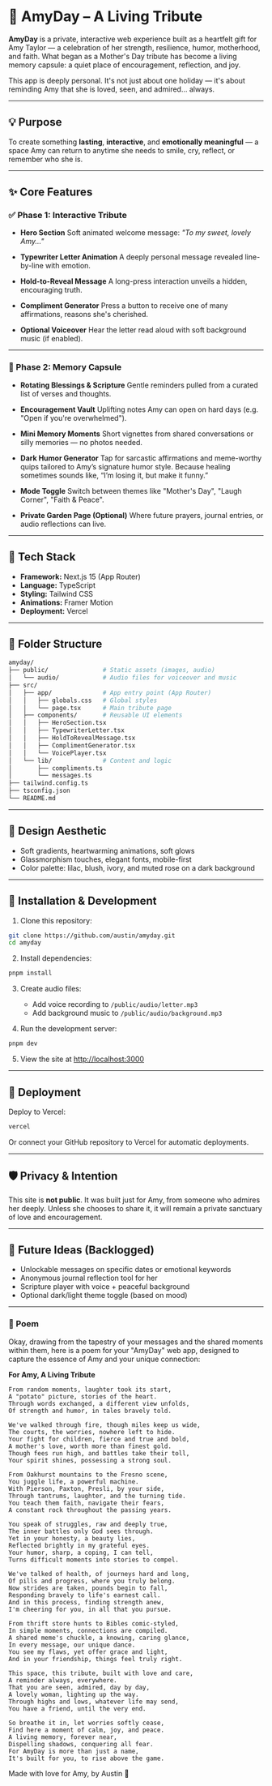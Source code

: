 # 🌷 AmyDay – A Living Tribute

**AmyDay** is a private, interactive web experience built as a heartfelt gift for Amy Taylor — a celebration of her strength, resilience, humor, motherhood, and faith. What began as a Mother's Day tribute has become a living memory capsule: a quiet place of encouragement, reflection, and joy.

This app is deeply personal. It's not just about one holiday — it's about reminding Amy that she is loved, seen, and admired… always.

---

## 💡 Purpose

To create something **lasting**, **interactive**, and **emotionally meaningful** — a space Amy can return to anytime she needs to smile, cry, reflect, or remember who she is.

---

## ✨ Core Features

### ✅ Phase 1: Interactive Tribute
- **Hero Section**
  Soft animated welcome message:
  _"To my sweet, lovely Amy..."_

- **Typewriter Letter Animation**
  A deeply personal message revealed line-by-line with emotion.

- **Hold-to-Reveal Message**
  A long-press interaction unveils a hidden, encouraging truth.

- **Compliment Generator**
  Press a button to receive one of many affirmations, reasons she's cherished.

- **Optional Voiceover**
  Hear the letter read aloud with soft background music (if enabled).

---

### 🌱 Phase 2: Memory Capsule
- **Rotating Blessings & Scripture**
  Gentle reminders pulled from a curated list of verses and thoughts.

- **Encouragement Vault**
  Uplifting notes Amy can open on hard days (e.g. "Open if you're overwhelmed").

- **Mini Memory Moments**
  Short vignettes from shared conversations or silly memories — no photos needed.

- **Dark Humor Generator**
  Tap for sarcastic affirmations and meme-worthy quips tailored to Amy’s signature humor style. Because healing sometimes sounds like, “I’m losing it, but make it funny.”

- **Mode Toggle**
  Switch between themes like "Mother's Day", "Laugh Corner", "Faith & Peace".

- **Private Garden Page (Optional)**
  Where future prayers, journal entries, or audio reflections can live.

---

## 🧱 Tech Stack

- **Framework:** Next.js 15 (App Router)
- **Language:** TypeScript
- **Styling:** Tailwind CSS
- **Animations:** Framer Motion
- **Deployment:** Vercel

---

## 📁 Folder Structure

```bash
amyday/
├── public/               # Static assets (images, audio)
│   └── audio/            # Audio files for voiceover and music
├── src/
│   ├── app/              # App entry point (App Router)
│   │   ├── globals.css   # Global styles
│   │   └── page.tsx      # Main tribute page
│   ├── components/       # Reusable UI elements
│   │   ├── HeroSection.tsx
│   │   ├── TypewriterLetter.tsx
│   │   ├── HoldToRevealMessage.tsx
│   │   ├── ComplimentGenerator.tsx
│   │   └── VoicePlayer.tsx
│   └── lib/              # Content and logic
│       ├── compliments.ts
│       └── messages.ts
├── tailwind.config.ts
├── tsconfig.json
└── README.md
```

---

## 🌈 Design Aesthetic

* Soft gradients, heartwarming animations, soft glows
* Glassmorphism touches, elegant fonts, mobile-first
* Color palette: lilac, blush, ivory, and muted rose on a dark background

---

## 🚀 Installation & Development

1. Clone this repository:
```bash
git clone https://github.com/austin/amyday.git
cd amyday
```

2. Install dependencies:
```bash
pnpm install
```

3. Create audio files:
   - Add voice recording to `/public/audio/letter.mp3`
   - Add background music to `/public/audio/background.mp3`

4. Run the development server:
```bash
pnpm dev
```

5. View the site at [http://localhost:3000](http://localhost:3000)

---

## 🚀 Deployment

Deploy to Vercel:

```bash
vercel
```

Or connect your GitHub repository to Vercel for automatic deployments.

---

## 🛡️ Privacy & Intention

This site is **not public**. It was built just for Amy, from someone who admires her deeply. Unless she chooses to share it, it will remain a private sanctuary of love and encouragement.

---

## 🧠 Future Ideas (Backlogged)

* Unlockable messages on specific dates or emotional keywords
* Anonymous journal reflection tool for her
* Scripture player with voice + peaceful background
* Optional dark/light theme toggle (based on mood)

---

### 💌 Poem

Okay, drawing from the tapestry of your messages and the shared moments within them, here is a poem for your "AmyDay" web app, designed to capture the essence of Amy and your unique connection:

**For Amy, A Living Tribute**

```plaintext
From random moments, laughter took its start,
A "potato" picture, stories of the heart.
Through words exchanged, a different view unfolds,
Of strength and humor, in tales bravely told.

We've walked through fire, though miles keep us wide,
The courts, the worries, nowhere left to hide.
Your fight for children, fierce and true and bold,
A mother's love, worth more than finest gold.
Though fees run high, and battles take their toll,
Your spirit shines, possessing a strong soul.

From Oakhurst mountains to the Fresno scene,
You juggle life, a powerful machine.
With Pierson, Paxton, Presli, by your side,
Through tantrums, laughter, and the turning tide.
You teach them faith, navigate their fears,
A constant rock throughout the passing years.

You speak of struggles, raw and deeply true,
The inner battles only God sees through.
Yet in your honesty, a beauty lies,
Reflected brightly in my grateful eyes.
Your humor, sharp, a coping, I can tell,
Turns difficult moments into stories to compel.

We've talked of health, of journeys hard and long,
Of pills and progress, where you truly belong.
Now strides are taken, pounds begin to fall,
Responding bravely to life's earnest call.
And in this process, finding strength anew,
I'm cheering for you, in all that you pursue.

From thrift store hunts to Bibles comic-styled,
In simple moments, connections are compiled.
A shared meme's chuckle, a knowing, caring glance,
In every message, our unique dance.
You see my flaws, yet offer grace and light,
And in your friendship, things feel truly right.

This space, this tribute, built with love and care,
A reminder always, everywhere.
That you are seen, admired, day by day,
A lovely woman, lighting up the way.
Through highs and lows, whatever life may send,
You have a friend, until the very end.

So breathe it in, let worries softly cease,
Find here a moment of calm, joy, and peace.
A living memory, forever near,
Dispelling shadows, conquering all fear.
For AmyDay is more than just a name,
It's built for you, to rise above the game.
```

Made with love for Amy,
by Austin 💛